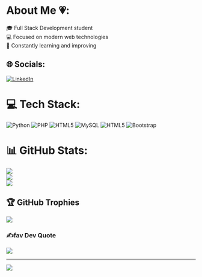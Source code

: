 #  About Me 💗:
🎓 Full Stack Development student <br> 💻 Focused on modern web technologies <br>🌱 Constantly learning and improving


## 🌐 Socials:
[![LinkedIn](https://img.shields.io/badge/LinkedIn-%230077B5.svg?logo=linkedin&logoColor=white)](https://linkedin.com/in/malakaik) 

# 💻 Tech Stack:
![Python](https://img.shields.io/badge/python-3670A0?style=for-the-badge&logo=python&logoColor=ffdd54) ![PHP](https://img.shields.io/badge/php-%23777BB4.svg?style=for-the-badge&logo=php&logoColor=white) ![HTML5](https://img.shields.io/badge/html5-%23E34F26.svg?style=for-the-badge&logo=html5&logoColor=white) ![MySQL](https://img.shields.io/badge/mysql-4479A1.svg?style=for-the-badge&logo=mysql&logoColor=white) ![HTML5](https://img.shields.io/badge/html5-%23E34F26.svg?style=for-the-badge&logo=html5&logoColor=white) ![Bootstrap](https://img.shields.io/badge/bootstrap-%238511FA.svg?style=for-the-badge&logo=bootstrap&logoColor=white)
# 📊 GitHub Stats:
![](https://github-readme-stats.vercel.app/api?username=malak-ak&theme=dark&hide_border=false&include_all_commits=false&count_private=false)<br/>
![](https://nirzak-streak-stats.vercel.app/?user=malak-ak&theme=dark&hide_border=false)<br/>
![](https://github-readme-stats.vercel.app/api/top-langs/?username=malak-ak&theme=dark&hide_border=false&include_all_commits=false&count_private=false&layout=compact)

## 🏆 GitHub Trophies
![](https://github-profile-trophy.vercel.app/?username=malak-ak&theme=radical&no-frame=false&no-bg=false&margin-w=4)

### ✍️fav Dev Quote
![](https://quotes-github-readme.vercel.app/api?type=horizontal&theme=radical)

---
[![](https://visitcount.itsvg.in/api?id=malak-ak&icon=7&color=0)](https://visitcount.itsvg.in)

<!-- Proudly created with GPRM ( https://gprm.itsvg.in ) -->
